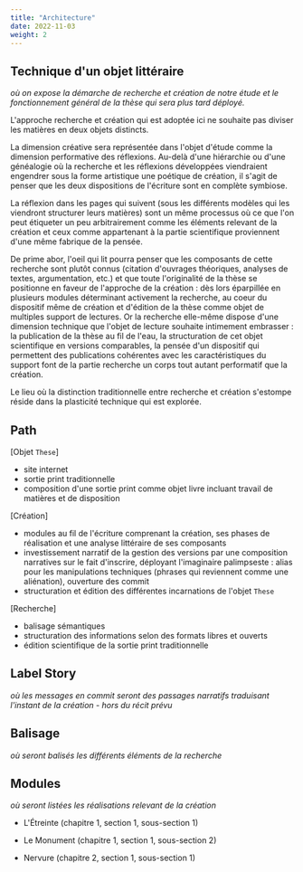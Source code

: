 ```yaml
---
title: "Architecture"
date: 2022-11-03
weight: 2
---
```


## Technique d'un objet littéraire

*où on expose la démarche de recherche et création de notre étude et le fonctionnement général de la thèse qui sera plus tard déployé.*

L'approche recherche et création qui est adoptée ici ne souhaite pas diviser les matières en deux objets distincts. 

La dimension créative sera représentée dans l'objet d'étude comme la dimension performative des réflexions. Au-delà d'une hiérarchie ou d'une généalogie où la recherche et les réflexions développées viendraient engendrer sous la forme artistique une poétique de création, il s'agit de penser que les deux dispositions de l'écriture sont en complète symbiose. 

La réflexion dans les pages qui suivent (sous les différents modèles qui les viendront structurer leurs matières) sont un même processus où ce que l'on peut étiqueter un peu arbitrairement comme les éléments relevant de la création et ceux comme appartenant à la partie scientifique proviennent d'une même fabrique de la pensée. 

De prime abor, l'oeil qui lit pourra penser que les composants de cette recherche sont plutôt connus (citation d'ouvrages théoriques, analyses de textes, argumentation, etc.) et que toute l'originalité de la thèse se positionne en faveur de l'approche de la création : dès lors éparpillée en plusieurs modules déterminant activement la recherche, au coeur du dispositif même de création et d'édition de la thèse comme objet de multiples support de lectures. Or la recherche elle-même dispose d'une dimension technique que l'objet de lecture souhaite intimement embrasser : la publication de la thèse au fil de l'eau, la structuration de cet objet scientifique en versions comparables, la pensée d'un dispositif qui permettent des publications cohérentes avec les caractéristiques du support font de la partie recherche un corps tout autant performatif que la création. 

Le lieu où la distinction traditionnelle entre recherche et création s'estompe réside dans la plasticité technique qui est explorée. 

## Path

[Objet `These`]
- site internet 
- sortie print traditionnelle 
- composition d'une sortie print comme objet livre incluant travail de matières et de disposition

[Création] 
- modules au fil de l'écriture comprenant la création, ses phases de réalisation et une analyse littéraire de ses composants
- investissement narratif de la gestion des versions par une composition narratives sur le fait d'inscrire, déployant l'imaginaire palimpseste : alias pour les manipulations techniques (phrases qui reviennent comme une aliénation), ouverture des commit 
- structuration et édition des différentes incarnations de l'objet `These`

[Recherche] 
- balisage sémantiques 
- structuration des informations selon des formats libres et ouverts 
- édition scientifique de la sortie print traditionnelle

## Label Story
*où les messages en commit seront des passages narratifs traduisant l'instant de la création - hors du récit prévu*

## Balisage 

*où seront balisés les différents éléments de la recherche*

## Modules 

*où seront listées les réalisations relevant de la création*

- L'Étreinte (chapitre 1, section 1, sous-section 1)
- Le Monument (chapitre 1, section 1, sous-section 2)

- Nervure (chapitre 2, section 1, sous-section 1)
